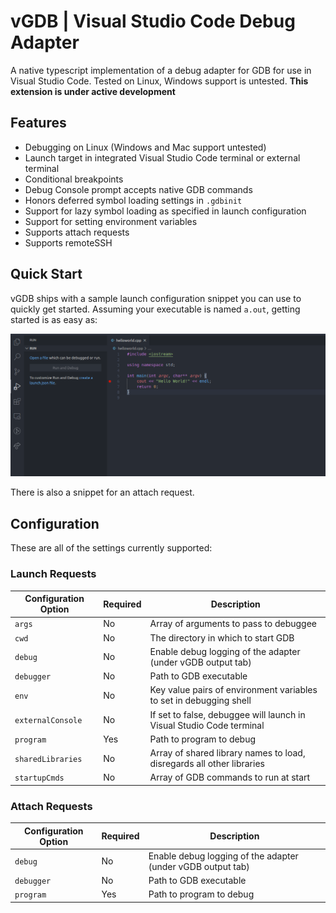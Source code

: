# vGDB | Visual Studio Code Debug Adapter

A native typescript implementation of a debug adapter for GDB for use in Visual Studio Code. Tested on Linux, Windows support is untested. **This extension is under active development**

## Features

- Debugging on Linux (Windows and Mac support untested)
- Launch target in integrated Visual Studio Code terminal or external terminal
- Conditional breakpoints
- Debug Console prompt accepts native GDB commands
- Honors deferred symbol loading settings in `.gdbinit`
- Support for lazy symbol loading as specified in launch configuration
- Support for setting environment variables
- Supports attach requests
- Supports remoteSSH

## Quick Start

vGDB ships with a sample launch configuration snippet you can use to quickly get started. Assuming your executable is named `a.out`, getting started is as easy as:

![EZ Setup](resources/ezsetup.gif)

There is also a snippet for an attach request.

## Configuration

These are all of the settings currently supported:

### Launch Requests

| Configuration Option  | Required | Description                                                              |
| --------------------- |----------|--------------------------------------------------------------------------|
| `args`                | No       | Array of arguments to pass to debuggee                                   |
| `cwd`                 | No       | The directory in which to start GDB                                      |
| `debug`               | No       | Enable debug logging of the adapter (under vGDB output tab)              |
| `debugger`            | No       | Path to GDB executable                                                   |
| `env`                 | No       | Key value pairs of environment variables to set in debugging shell       |
| `externalConsole`     | No       | If set to false, debuggee will launch in Visual Studio Code terminal     |
| `program`             | Yes      | Path to program to debug                                                 |
| `sharedLibraries`     | No       | Array of shared library names to load, disregards all other libraries    |
| `startupCmds`         | No       | Array of GDB commands to run at start                                    |


### Attach Requests

| Configuration Option  | Required | Description                                                              |
| --------------------- |----------|--------------------------------------------------------------------------|
| `debug`               | No       | Enable debug logging of the adapter (under vGDB output tab)              |
| `debugger`            | No       | Path to GDB executable                                                   |
| `program`             | Yes      | Path to program to debug                                                 |